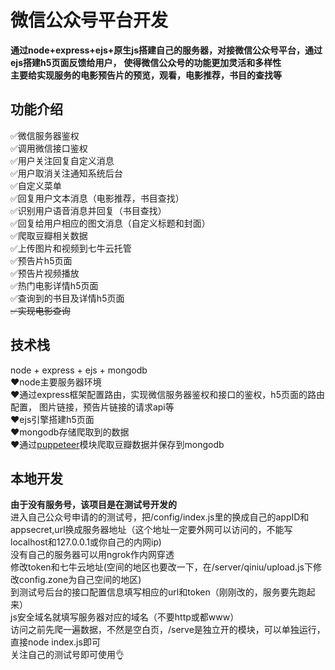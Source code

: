 # 微信公众号平台开发
**通过node+express+ejs+原生js搭建自己的服务器，对接微信公众号平台，通过ejs搭建h5页面反馈给用户，**
**使得微信公众号的功能更加灵活和多样性**\
**主要给实现服务的电影预告片的预览，观看，电影推荐，书目的查找等**

## 功能介绍
:white_check_mark:微信服务器鉴权\
:white_check_mark:调用微信接口鉴权\
:white_check_mark:用户关注回复自定义消息\
:white_check_mark:用户取消关注通知系统后台\
:white_check_mark:自定义菜单\
:white_check_mark:回复用户文本消息（电影推荐，书目查找）\
:white_check_mark:识别用户语音消息并回复（书目查找）\
:white_check_mark:回复给用户相应的图文消息（自定义标题和封面）\
:white_check_mark:爬取豆瓣相关数据\
:white_check_mark:上传图片和视频到七牛云托管\
:white_check_mark:预告片h5页面\
:white_check_mark:预告片视频播放\
:white_check_mark:热门电影详情h5页面\
:white_check_mark:查询到的书目及详情h5页面\
~~:white_check_mark:实现电影查询~~

## 技术栈
node + express + ejs + mongodb \
:heart:node主要服务器环境\
:heart:通过express框架配置路由，实现微信服务器鉴权和接口的鉴权，h5页面的路由配置，
图片链接，预告片链接的请求api等\
:heart:ejs引擎搭建h5页面\
:heart:mongodb存储爬取到的数据\
:heart:通过[puppeteer](https://www.npmjs.com/package/puppeteer)模块爬取豆瓣数据并保存到mongodb

## 本地开发
**由于没有服务号，该项目是在测试号开发的**\
进入自己公众号申请的的测试号，把/config/index.js里的换成自己的appID和appsecret,url换成服务器地址（这个地址一定要外网可以访问的，不能写localhost和127.0.0.1或你自己的内网ip)\
没有自己的服务器可以用ngrok作内网穿透\
修改token和七牛云地址(空间的地区也要改一下，在/server/qiniu/upload.js下修改config.zone为自己空间的地区)\
到测试号后台的接口配置信息填写相应的url和token（刚刚改的，服务要先跑起来）\
js安全域名就填写服务器对应的域名（不要http或都www）\
访问之前先爬一遍数据，不然是空白页，/serve是独立开的模块，可以单独运行，直接node index.js即可\
关注自己的测试号即可使用:ok_hand:


